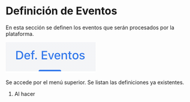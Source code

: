 # Definición de Eventos

En esta sección se definen los eventos que serán procesados por la plataforma. 

![](../.gitbook/assets/image%20%281%29.png)

Se accede por el menú superior. Se listan las definiciones ya existentes.

1. Al hacer 

